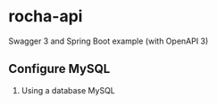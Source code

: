 # rocha-api

Swagger 3 and Spring Boot example (with OpenAPI 3)

## Configure MySQL

1. Using a database MySQL
